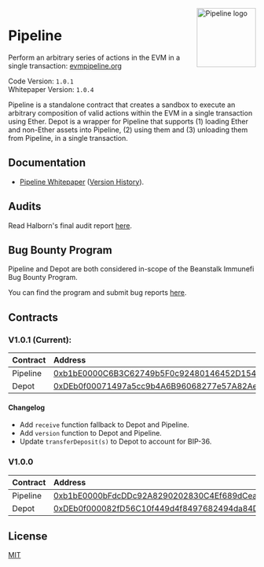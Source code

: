 <img src="https://github.com/BeanstalkFarms/Beanstalk-Brand-Assets/blob/main/pipeline/pipeline.svg" alt="Pipeline logo" align="right" width="120" />

# Pipeline

Perform an arbitrary series of actions in the EVM in a single transaction: [evmpipeline.org](https://evmpipeline.org)

Code Version: `1.0.1` <br>
Whitepaper Version: `1.0.4`

Pipeline is a standalone contract that creates a sandbox to execute an arbitrary composition of valid
actions within the EVM in a single transaction using Ether. Depot is a wrapper for Pipeline that
supports (1) loading Ether and non-Ether assets into Pipeline, (2) using them and (3) unloading
them from Pipeline, in a single transaction.

## Documentation

* [Pipeline Whitepaper](https://evmpipeline.org/pipeline.pdf) ([Version History](https://github.com/BeanstalkFarms/Pipeline-Whitepaper/tree/main/version-history)).

## Audits

Read Halborn's final audit report [here](https://bean.money/11-15-22-pipeline-halborn-report).

## Bug Bounty Program

Pipeline and Depot are both considered in-scope of the Beanstalk Immunefi Bug Bounty Program.

You can find the program and submit bug reports [here](https://immunefi.com/bounty/beanstalk).

## Contracts

### V1.0.1 (Current):
|  Contract  |              Address 
|:-----------|:-----------------------------------------------------------------------------------------------------------------------|
|  Pipeline  | [0xb1bE0000C6B3C62749b5F0c92480146452D15423](https://etherscan.io/address/0xb1bE0000C6B3C62749b5F0c92480146452D15423)  |
|  Depot     | [0xDEb0f00071497a5cc9b4A6B96068277e57A82Ae2](https://etherscan.io/address/0xDEb0f00071497a5cc9b4A6B96068277e57A82Ae2)  |

#### Changelog
- Add `receive` function fallback to Depot and Pipeline.
- Add `version` function to Depot and Pipeline.
- Update `transferDeposit(s)` to Depot to account for BIP-36.

### V1.0.0
|  Contract  |              Address 
|:-----------|:-----------------------------------------------------------------------------------------------------------------------|
|  Pipeline  | [0xb1bE0000bFdcDDc92A8290202830C4Ef689dCeaa](https://etherscan.io/address/0xb1bE0000bFdcDDc92A8290202830C4Ef689dCeaa)  |
|  Depot     | [0xDEb0f000082fD56C10f449d4f8497682494da84D](https://etherscan.io/address/0xDEb0f000082fD56C10f449d4f8497682494da84D)  |

## License

[MIT](https://github.com/BeanstalkFarms/Pipeline/blob/master/LICENSE)

